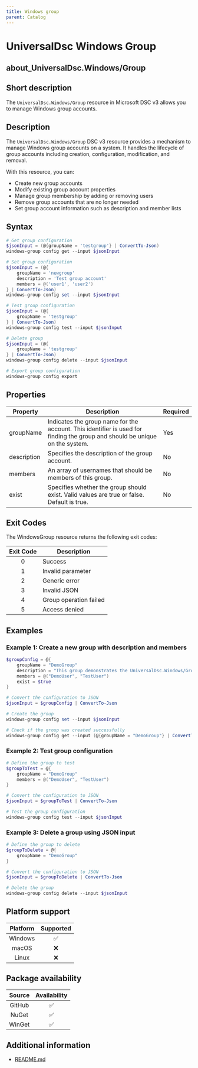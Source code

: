```yaml
---
title: Windows group
parent: Catalog
---
```


# UniversalDsc Windows Group

## about_UniversalDsc.Windows/Group

## Short description

The `UniversalDsc.Windows/Group` resource in Microsoft DSC v3 allows you
to manage Windows group accounts.

## Description

The `UniversalDsc.Windows/Group` DSC v3 resource provides a mechanism to manage Windows group
accounts on a system. It handles the lifecycle of group accounts including creation,
configuration, modification, and removal.

With this resource, you can:

- Create new group accounts
- Modify existing group account properties
- Manage group membership by adding or removing users
- Remove group accounts that are no longer needed
- Set group account information such as description and member lists

## Syntax

```powershell
# Get group configuration
$jsonInput = (@{groupName = 'testgroup'} | ConvertTo-Json)
windows-group config get --input $jsonInput

# Set group configuration
$jsonInput = (@{
    groupName = 'newgroup'
    description = 'Test group account'
    members = @('user1', 'user2')
} | ConvertTo-Json)
windows-group config set --input $jsonInput

# Test group configuration
$jsonInput = (@{
    groupName = 'testgroup'
} | ConvertTo-Json)
windows-group config test --input $jsonInput

# Delete group
$jsonInput = (@{
    groupName = 'testgroup'
} | ConvertTo-Json)
windows-group config delete --input $jsonInput

# Export group configuration
windows-group config export
```

## Properties

<!-- markdownlint-disable MD013 -->

| Property    | Description                                                                                                                 | Required |
|-------------|-----------------------------------------------------------------------------------------------------------------------------|----------|
| groupName   | Indicates the group name for the account. This identifier is used for finding the group and should be unique on the system. | Yes      |
| description | Specifies the description of the group account.                                                                             | No       |
| members     | An array of usernames that should be members of this group.                                                                 | No       |
| exist       | Specifies whether the group should exist. Valid values are true or false. Default is true.                                  | No       |

## Exit Codes

The WindowsGroup resource returns the following exit codes:

| Exit Code | Description                   |
| :-------: | ----------------------------- |
|     0     | Success                       |
|     1     | Invalid parameter             |
|     2     | Generic error                 |
|     3     | Invalid JSON                  |
|     4     | Group operation failed        |
|     5     | Access denied                 |

## Examples

### Example 1: Create a new group with description and members

```powershell
$groupConfig = @{
    groupName = "DemoGroup" 
    description = "This group demonstrates the UniversalDsc.Windows/Group resource capabilities"
    members = @("DemoUser", "TestUser")
    exist = $true
}

# Convert the configuration to JSON
$jsonInput = $groupConfig | ConvertTo-Json

# Create the group
windows-group config set --input $jsonInput

# Check if the group was created successfully
windows-group config get --input (@{groupName = "DemoGroup"} | ConvertTo-Json)
```

### Example 2: Test group configuration

```powershell
# Define the group to test
$groupToTest = @{
    groupName = "DemoGroup"
    members = @("DemoUser", "TestUser")
}

# Convert the configuration to JSON
$jsonInput = $groupToTest | ConvertTo-Json

# Test the group configuration
windows-group config test --input $jsonInput
```

### Example 3: Delete a group using JSON input

```powershell
# Define the group to delete
$groupToDelete = @{
    groupName = "DemoGroup"
}

# Convert the configuration to JSON
$jsonInput = $groupToDelete | ConvertTo-Json

# Delete the group
windows-group config delete --input $jsonInput
```

## Platform support

| Platform | Supported |
| :------: | :-------: |
| Windows  |    ✅     |
|  macOS   |    ❌     |
|  Linux   |    ❌     |

## Package availability

| Source | Availability |
| :----: | :----------: |
| GitHub |      ✅      |
| NuGet  |      ✅      |
| WinGet |      ✅      |

## Additional information

- [README.md][00]

<!-- Link reference definitions -->
[00]: https://github.com/dscv3-universal-resources/dscv3-universal-resources/blob/main/resources/UniversalDsc.Resource.Windows.Group/README.md
